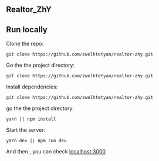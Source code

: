 ## Realtor_ZhY

## Run locally

Clone the repo:
```
git clone https://github.com/zwelhtetyan/realtor-zhy.git
```

Go the the project directory:
```
git clone https://github.com/zwelhtetyan/realtor-zhy.git
```

Install dependencies:
```
git clone https://github.com/zwelhtetyan/realtor-zhy.git
```


go the the project directory:
```
yarn || npm install
```

Start the server:
```
yarn dev || npm run dev
```
And then , you can check [localhost:3000](http://localhost:3000)
